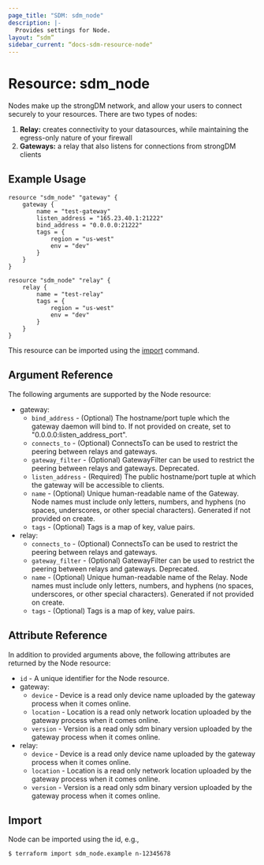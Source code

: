 ```yaml
---
page_title: "SDM: sdm_node"
description: |-
  Provides settings for Node.
layout: “sdm”
sidebar_current: “docs-sdm-resource-node"
---
```

# Resource: sdm_node

Nodes make up the strongDM network, and allow your users to connect securely to your resources.
 There are two types of nodes:
 1. **Relay:** creates connectivity to your datasources, while maintaining the egress-only nature of your firewall
 1. **Gateways:** a relay that also listens for connections from strongDM clients
## Example Usage

```hcl
resource "sdm_node" "gateway" {
    gateway {
        name = "test-gateway"
        listen_address = "165.23.40.1:21222"
        bind_address = "0.0.0.0:21222"
        tags = {
            region = "us-west"
            env = "dev"
        }    
    }
}

resource "sdm_node" "relay" {
    relay {
        name = "test-relay"
        tags = {
            region = "us-west"
            env = "dev"
        }    
    }
}
```
This resource can be imported using the [import](https://www.terraform.io/docs/cli/commands/import.html) command.
## Argument Reference
The following arguments are supported by the Node resource:
* gateway:
	* `bind_address` - (Optional) The hostname/port tuple which the gateway daemon will bind to. If not provided on create, set to "0.0.0.0:listen_address_port".
	* `connects_to` - (Optional) ConnectsTo can be used to restrict the peering between relays and gateways.
	* `gateway_filter` - (Optional) GatewayFilter can be used to restrict the peering between relays and gateways. Deprecated.
	* `listen_address` - (Required) The public hostname/port tuple at which the gateway will be accessible to clients.
	* `name` - (Optional) Unique human-readable name of the Gateway. Node names must include only letters, numbers, and hyphens (no spaces, underscores, or other special characters). Generated if not provided on create.
	* `tags` - (Optional) Tags is a map of key, value pairs.
* relay:
	* `connects_to` - (Optional) ConnectsTo can be used to restrict the peering between relays and gateways.
	* `gateway_filter` - (Optional) GatewayFilter can be used to restrict the peering between relays and gateways. Deprecated.
	* `name` - (Optional) Unique human-readable name of the Relay. Node names must include only letters, numbers, and hyphens (no spaces, underscores, or other special characters). Generated if not provided on create.
	* `tags` - (Optional) Tags is a map of key, value pairs.
## Attribute Reference
In addition to provided arguments above, the following attributes are returned by the Node resource:
* `id` - A unique identifier for the Node resource.
* gateway:
	* `device` - Device is a read only device name uploaded by the gateway process when it comes online.
	* `location` - Location is a read only network location uploaded by the gateway process when it comes online.
	* `version` - Version is a read only sdm binary version uploaded by the gateway process when it comes online.
* relay:
	* `device` - Device is a read only device name uploaded by the gateway process when it comes online.
	* `location` - Location is a read only network location uploaded by the gateway process when it comes online.
	* `version` - Version is a read only sdm binary version uploaded by the gateway process when it comes online.
## Import
Node can be imported using the id, e.g.,

```
$ terraform import sdm_node.example n-12345678
```
